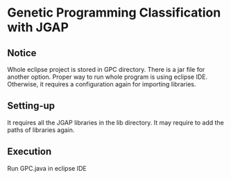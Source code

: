# Genetic Programming Classification with JGAP

## Notice

Whole eclipse project is stored in GPC directory. There is a jar file for another option. Proper way to run whole program is using eclipse IDE. Otherwise, it requires a configuration again for importing libraries.


## Setting-up

It requires all the JGAP libraries in the lib directory. It may require to add the paths of libraries again.


## Execution

Run GPC.java in eclipse IDE
